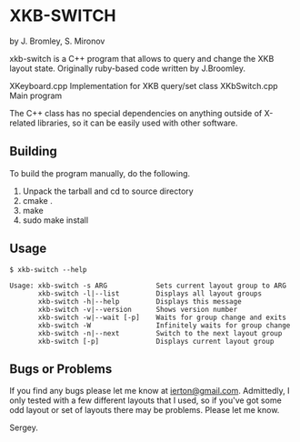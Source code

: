 XKB-SWITCH 
===========
by J. Bromley, S. Mironov

xkb-switch is a C++ program that allows to query and change the XKB layout state.
Originally ruby-based code written by J.Broomley.

XKeyboard.cpp  Implementation for XKB query/set class
XKbSwitch.cpp  Main program

The C++ class has no special dependencies on anything outside of
X-related libraries, so it can be easily used with other software.

Building
--------

To build the program manually, do the following.

 1. Unpack the tarball and cd to source directory
 2. cmake .
 3. make
 4. sudo make install

Usage
-----
	
	$ xkb-switch --help

	Usage: xkb-switch -s ARG            Sets current layout group to ARG
	       xkb-switch -l|--list         Displays all layout groups
	       xkb-switch -h|--help         Displays this message
	       xkb-switch -v|--version      Shows version number
	       xkb-switch -w|--wait [-p]    Waits for group change and exits
	       xkb-switch -W                Infinitely waits for group change
	       xkb-switch -n|--next         Switch to the next layout group
	       xkb-switch [-p]              Displays current layout group



Bugs or Problems
----------------

If you find any bugs please let me know at
ierton@gmail.com. Admittedly, I only tested with a few
different layouts that I used, so if you've got some odd layout or set
of layouts there may be problems. Please let me know.

Sergey.

